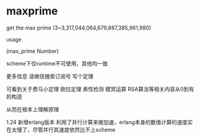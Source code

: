 # maxprime
get the max prime (3~3,317,044,064,679,887,385,961,980)

usage

(max_prime Number)

scheme下仅runtime不可使用，其他均一致

更多信息   请微信搜索订阅号   写个定理

可看到关于费马小定理 欧拉定理  素性检测  模冥运算 RSA算法等相关内容从0到有的构造

从而在根本上理解原理


1.24 新增erlang版本
利用了并行计算来做加速，erlang本身的数值计算的速度实在太慢了，尽管并行其速度依然比不上scheme